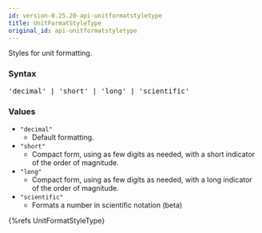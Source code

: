 ```yaml
---
id: version-0.25.20-api-unitformatstyletype
title: UnitFormatStyleType
original_id: api-unitformatstyletype
---
```


Styles for unit formatting.

### Syntax

<pre class="syntax">
'decimal' | 'short' | 'long' | 'scientific'
</pre>

### Values
  - `"decimal"`
    - Default formatting.
  - `"short"`
    - Compact form, using as few digits as needed, with a short indicator of the order of magnitude.
  - `"long"`
    - Compact form, using as few digits as needed, with a long indicator of the order of magnitude.
  - `"scientific"`
    - Formats a number in scientific notation (beta)

{%refs UnitFormatStyleType}
